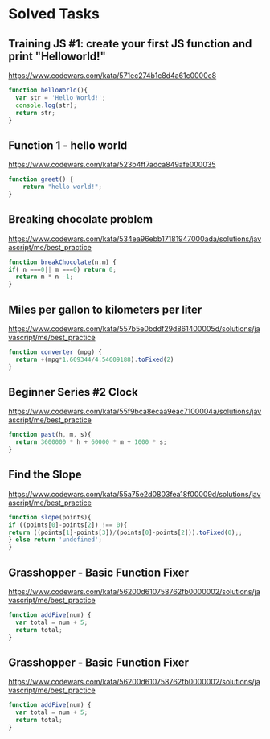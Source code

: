 # Solved Tasks

## Training JS #1: create your first JS function and print "Helloworld!"
https://www.codewars.com/kata/571ec274b1c8d4a61c0000c8
```javascript
function helloWorld(){
  var str = 'Hello World!';
  console.log(str);
  return str;
}
```
## Function 1 - hello world
https://www.codewars.com/kata/523b4ff7adca849afe000035
```javascript
function greet() {
    return "hello world!";
}
```
## Breaking chocolate problem
https://www.codewars.com/kata/534ea96ebb17181947000ada/solutions/javascript/me/best_practice
```javascript
function breakChocolate(n,m) { 
if( n ===0|| m ===0) return 0;
  return m * n -1;
}
````
## Miles per gallon to kilometers per liter
https://www.codewars.com/kata/557b5e0bddf29d861400005d/solutions/javascript/me/best_practice
```javascript
function converter (mpg) {
  return +(mpg*1.609344/4.54609188).toFixed(2)
}
````
## Beginner Series #2 Clock
https://www.codewars.com/kata/55f9bca8ecaa9eac7100004a/solutions/javascript/me/best_practice
```javascript
function past(h, m, s){
  return 3600000 * h + 60000 * m + 1000 * s;
}
````
## Find the Slope
https://www.codewars.com/kata/55a75e2d0803fea18f00009d/solutions/javascript/me/best_practice
```Javascript
function slope(points){ 
if ((points[0]-points[2]) !== 0){
return ((points[1]-points[3])/(points[0]-points[2])).toFixed(0);;
} else return 'undefined'; 
}
````
## Grasshopper - Basic Function Fixer
https://www.codewars.com/kata/56200d610758762fb0000002/solutions/javascript/me/best_practice
```Javascript
function addFive(num) {
  var total = num + 5;
  return total;
}
```
## Grasshopper - Basic Function Fixer
https://www.codewars.com/kata/56200d610758762fb0000002/solutions/javascript/me/best_practice
```Javascript
function addFive(num) {
  var total = num + 5;
  return total;
}
```